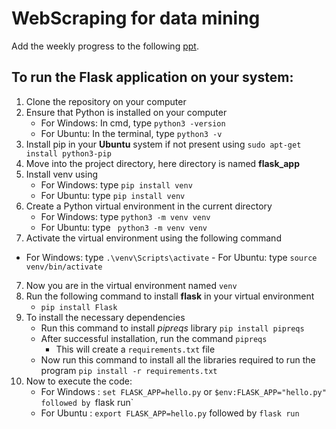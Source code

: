 # WebScraping for data mining
Add the weekly progress to the following [ppt](https://docs.google.com/presentation/d/1fFANXCziJra5UxJyQGE0Wz0FS7KVJR_XYhk-lk86lYM/edit#slide=id.p).

## To run the Flask application on your system:
1. Clone the repository on your computer
2. Ensure that Python is installed on your computer
     - For Windows:
         In cmd, type `python3 -version`
     - For Ubuntu:
         In the terminal, type `python3 -v`
3. Install pip in your **Ubuntu** system if not present using `sudo apt-get install python3-pip`
3. Move into the project directory, here directory is named **flask_app**
4. Install venv using
     - For Windows:
             type `pip install venv`
     - For Ubuntu:
             type `pip install venv`
5. Create a Python virtual environment in the current directory
   - For Windows:
                       type `python3 -m venv venv`
   - For Ubuntu:
                        type ` python3 -m venv venv`
6.  Activate the virtual environment using the following command
   - For Windows:
             type `.\venv\Scripts\activate`
    - For Ubuntu:
             type `source venv/bin/activate`
7.  Now you are in the virtual environment named `venv`
8.  Run the following command to install **flask** in your virtual environment
     - `pip install Flask`
9.  To install the necessary dependencies
      -  Run this command to install _pipreqs_ library `pip install pipreqs`
      -  After successful installation, run the command `pipreqs`
          - This will create a `requirements.txt` file
      - Now run this command to install all the libraries required to run the program `pip install -r requirements.txt`
10. Now to execute the code:
      - For Windows : `set FLASK_APP=hello.py` or `$env:FLASK_APP="hello.py" followed by `flask run`
      - For Ubuntu : `export FLASK_APP=hello.py` followed by `flask run`
       
